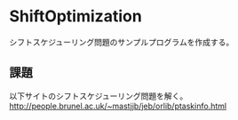 # ShiftOptimization
シフトスケジューリング問題のサンプルプログラムを作成する。

## 課題
以下サイトのシフトスケジューリング問題を解く。
http://people.brunel.ac.uk/~mastjjb/jeb/orlib/ptaskinfo.html

